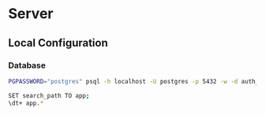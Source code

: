 # Server

## Local Configuration

### Database

```sh
PGPASSWORD="postgres" psql -h localhost -U postgres -p 5432 -w -d auth_users
```

```sh
SET search_path TO app;
\dt+ app.*
```
